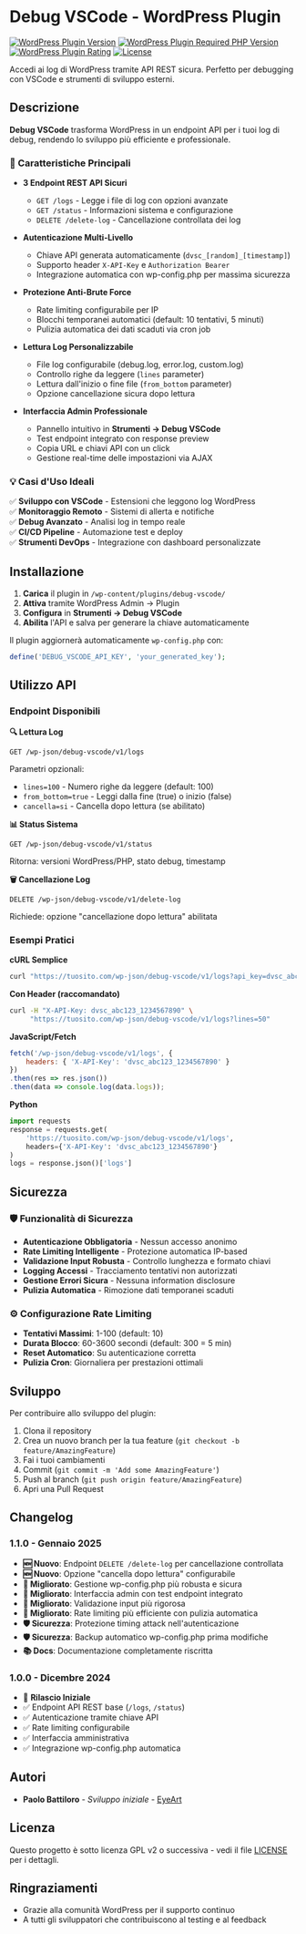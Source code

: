 # Debug VSCode - WordPress Plugin

[![WordPress Plugin Version](https://img.shields.io/wordpress/plugin/v/debug-vscode?label=Plugin%20Version)](https://wordpress.org/plugins/debug-vscode/)
[![WordPress Plugin Required PHP Version](https://img.shields.io/wordpress/plugin/required-php/debug-vscode)](https://wordpress.org/plugins/debug-vscode/)
[![WordPress Plugin Rating](https://img.shields.io/wordpress/plugin/stars/debug-vscode)](https://wordpress.org/support/plugin/debug-vscode/reviews/)
[![License](https://img.shields.io/badge/license-GPL--2.0%2B-red.svg)](https://github.com/ninmorfeo/Debug-VScode-Wordpress-for-AI/blob/main/LICENSE)

Accedi ai log di WordPress tramite API REST sicura. Perfetto per debugging con VSCode e strumenti di sviluppo esterni.

## Descrizione

**Debug VSCode** trasforma WordPress in un endpoint API per i tuoi log di debug, rendendo lo sviluppo più efficiente e professionale.

### 🚀 Caratteristiche Principali

* **3 Endpoint REST API Sicuri**
  - `GET /logs` - Legge i file di log con opzioni avanzate
  - `GET /status` - Informazioni sistema e configurazione  
  - `DELETE /delete-log` - Cancellazione controllata dei log

* **Autenticazione Multi-Livello**
  - Chiave API generata automaticamente (`dvsc_[random]_[timestamp]`)
  - Supporto header `X-API-Key` e `Authorization Bearer`
  - Integrazione automatica con wp-config.php per massima sicurezza

* **Protezione Anti-Brute Force**
  - Rate limiting configurabile per IP
  - Blocchi temporanei automatici (default: 10 tentativi, 5 minuti)
  - Pulizia automatica dei dati scaduti via cron job

* **Lettura Log Personalizzabile**
  - File log configurabile (debug.log, error.log, custom.log)
  - Controllo righe da leggere (`lines` parameter)
  - Lettura dall'inizio o fine file (`from_bottom` parameter)
  - Opzione cancellazione sicura dopo lettura

* **Interfaccia Admin Professionale**
  - Pannello intuitivo in **Strumenti → Debug VSCode**
  - Test endpoint integrato con response preview
  - Copia URL e chiavi API con un click
  - Gestione real-time delle impostazioni via AJAX

### 💡 Casi d'Uso Ideali

✅ **Sviluppo con VSCode** - Estensioni che leggono log WordPress  
✅ **Monitoraggio Remoto** - Sistemi di allerta e notifiche  
✅ **Debug Avanzato** - Analisi log in tempo reale  
✅ **CI/CD Pipeline** - Automazione test e deploy  
✅ **Strumenti DevOps** - Integrazione con dashboard personalizzate

## Installazione

1. **Carica** il plugin in `/wp-content/plugins/debug-vscode/`
2. **Attiva** tramite WordPress Admin → Plugin
3. **Configura** in **Strumenti → Debug VSCode**
4. **Abilita** l'API e salva per generare la chiave automaticamente

Il plugin aggiornerà automaticamente `wp-config.php` con:
```php
define('DEBUG_VSCODE_API_KEY', 'your_generated_key');
```

## Utilizzo API

### Endpoint Disponibili

**🔍 Lettura Log**
```
GET /wp-json/debug-vscode/v1/logs
```
Parametri opzionali:
- `lines=100` - Numero righe da leggere (default: 100)
- `from_bottom=true` - Leggi dalla fine (true) o inizio (false) 
- `cancella=si` - Cancella dopo lettura (se abilitato)

**📊 Status Sistema**
```
GET /wp-json/debug-vscode/v1/status
```
Ritorna: versioni WordPress/PHP, stato debug, timestamp

**🗑️ Cancellazione Log**
```
DELETE /wp-json/debug-vscode/v1/delete-log
```
Richiede: opzione "cancellazione dopo lettura" abilitata

### Esempi Pratici

**cURL Semplice**
```bash
curl "https://tuosito.com/wp-json/debug-vscode/v1/logs?api_key=dvsc_abc123_1234567890"
```

**Con Header (raccomandato)**  
```bash
curl -H "X-API-Key: dvsc_abc123_1234567890" \
     "https://tuosito.com/wp-json/debug-vscode/v1/logs?lines=50"
```

**JavaScript/Fetch**
```javascript
fetch('/wp-json/debug-vscode/v1/logs', {
    headers: { 'X-API-Key': 'dvsc_abc123_1234567890' }
})
.then(res => res.json())
.then(data => console.log(data.logs));
```

**Python**
```python
import requests
response = requests.get(
    'https://tuosito.com/wp-json/debug-vscode/v1/logs',
    headers={'X-API-Key': 'dvsc_abc123_1234567890'}
)
logs = response.json()['logs']
```

## Sicurezza

### 🛡️ Funzionalità di Sicurezza

* **Autenticazione Obbligatoria** - Nessun accesso anonimo
* **Rate Limiting Intelligente** - Protezione automatica IP-based  
* **Validazione Input Robusta** - Controllo lunghezza e formato chiavi
* **Logging Accessi** - Tracciamento tentativi non autorizzati
* **Gestione Errori Sicura** - Nessuna information disclosure
* **Pulizia Automatica** - Rimozione dati temporanei scaduti

### ⚙️ Configurazione Rate Limiting

- **Tentativi Massimi**: 1-100 (default: 10)
- **Durata Blocco**: 60-3600 secondi (default: 300 = 5 min)
- **Reset Automatico**: Su autenticazione corretta
- **Pulizia Cron**: Giornaliera per prestazioni ottimali

## Sviluppo

Per contribuire allo sviluppo del plugin:

1. Clona il repository
2. Crea un nuovo branch per la tua feature (`git checkout -b feature/AmazingFeature`)
3. Fai i tuoi cambiamenti
4. Commit (`git commit -m 'Add some AmazingFeature'`)
5. Push al branch (`git push origin feature/AmazingFeature`)
6. Apri una Pull Request

## Changelog

### 1.1.0 - Gennaio 2025
* **🆕 Nuovo**: Endpoint `DELETE /delete-log` per cancellazione controllata
* **🆕 Nuovo**: Opzione "cancella dopo lettura" configurabile  
* **🔧 Migliorato**: Gestione wp-config.php più robusta e sicura
* **🔧 Migliorato**: Interfaccia admin con test endpoint integrato
* **🔧 Migliorato**: Validazione input più rigorosa
* **🔧 Migliorato**: Rate limiting più efficiente con pulizia automatica
* **🛡️ Sicurezza**: Protezione timing attack nell'autenticazione
* **🛡️ Sicurezza**: Backup automatico wp-config.php prima modifiche
* **📚 Docs**: Documentazione completamente riscritta

### 1.0.0 - Dicembre 2024
* 🚀 **Rilascio Iniziale**
* ✅ Endpoint API REST base (`/logs`, `/status`)
* ✅ Autenticazione tramite chiave API  
* ✅ Rate limiting configurabile
* ✅ Interfaccia amministrativa
* ✅ Integrazione wp-config.php automatica

## Autori

* **Paolo Battiloro** - *Sviluppo iniziale* - [EyeArt](https://eyeart.it)

## Licenza

Questo progetto è sotto licenza GPL v2 o successiva - vedi il file [LICENSE](LICENSE) per i dettagli.

## Ringraziamenti

* Grazie alla comunità WordPress per il supporto continuo
* A tutti gli sviluppatori che contribuiscono al testing e al feedback